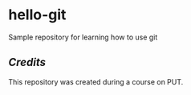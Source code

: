 # hello-git
Sample repository for learning how to use git

## *Credits*

This repository was created during a course on PUT.
